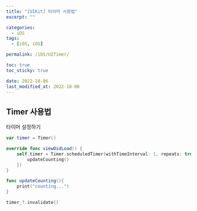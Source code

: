 ```yaml
---
title: "[UIKit] 타이머 사용법"
excerpt: ""

categories:
  - iOS
tags:
  - [iOS, iOS]

permalink: /iOS/UITimer/

toc: true
toc_sticky: true

date: 2022-10-06
last_modified_at: 2022-10-06
---
```


## Timer 사용법

타이머 설정하기

```swift
var timer = Timer()

override func viewDidLoad() {
    self.timer = Timer.scheduledTimer(withTimeInterval: 1, repeats: true, block: { in
        updateCounting()
    })
}

func updateCounting(){
    print("counting...")
}
```

```swift
timer_?.invalidate()
```

